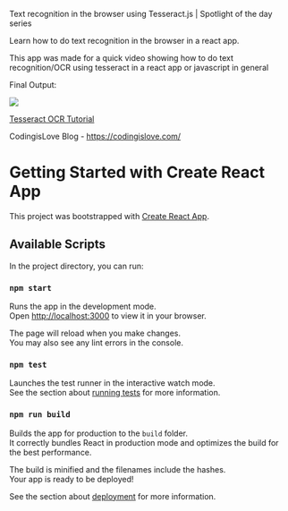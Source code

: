 Text recognition in the browser using Tesseract.js | Spotlight of the day series

Learn how to do text recognition in the browser in a react app.

This app was made for a quick video showing how to do text recognition/OCR using tesseract in a react app or javascript in general

Final Output:

![](https://i.imgur.com/y0XZpkb.png)

[Tesseract OCR Tutorial](https://www.youtube.com/watch?v=MnaMqJH46Dw)

CodingisLove Blog - https://codingislove.com/

# Getting Started with Create React App

This project was bootstrapped with [Create React App](https://github.com/facebook/create-react-app).

## Available Scripts

In the project directory, you can run:

### `npm start`

Runs the app in the development mode.\
Open [http://localhost:3000](http://localhost:3000) to view it in your browser.

The page will reload when you make changes.\
You may also see any lint errors in the console.

### `npm test`

Launches the test runner in the interactive watch mode.\
See the section about [running tests](https://facebook.github.io/create-react-app/docs/running-tests) for more information.

### `npm run build`

Builds the app for production to the `build` folder.\
It correctly bundles React in production mode and optimizes the build for the best performance.

The build is minified and the filenames include the hashes.\
Your app is ready to be deployed!

See the section about [deployment](https://facebook.github.io/create-react-app/docs/deployment) for more information.
